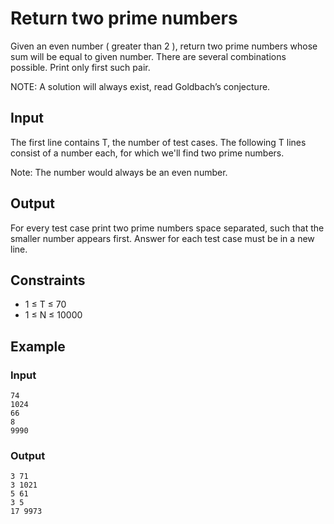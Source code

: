 # Return two prime numbers

Given an even number ( greater than 2 ), return two prime numbers whose sum will be equal to given number. There are several combinations possible. Print only first such pair. 

NOTE: A solution will always exist, read Goldbach’s conjecture.

## Input

The first line contains T, the number of test cases. The following T lines consist of a number each, for which we'll find two prime numbers.

Note: The number would always be an even number.

 
## Output

For every test case print two prime numbers space separated, such that the smaller number appears first. Answer for each test case must be in a new line.


## Constraints

* 1 ≤ T ≤ 70
* 1 ≤ N ≤ 10000

## Example

### Input

```
74
1024
66 
8
9990
```

### Output

```
3 71
3 1021
5 61
3 5
17 9973
```
